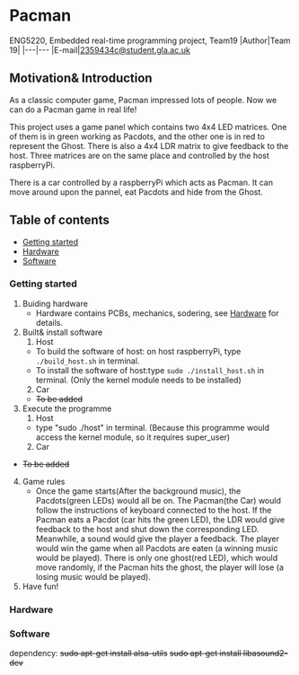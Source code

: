 # Pacman
ENG5220, Embedded real-time programming project, Team19
|Author|Team 19|
|---|---
|E-mail|2359434c@student.gla.ac.uk

## Motivation& Introduction

As a classic computer game, Pacman impressed lots of people. Now we can do a Pacman game in real life!

This project uses a game panel which contains two 4x4 LED matrices. One of them is in green working as Pacdots, and the other one is in red to represent the Ghost. There is also a 4x4 LDR matrix to give feedback to the host. Three matrices are on the same place and controlled by the host raspberryPi.

There is a car controlled by a raspberryPi which acts as Pacman. It can move around upon the pannel, eat Pacdots and hide from the Ghost.

## Table of contents
* [Getting started](#getting_started)
* [Hardware](#hardware)
* [Software](#software)
### Getting started <a name="getting_started"></a>
1. Buiding hardware
      * Hardware contains PCBs, mechanics, sodering, see [Hardware](#hardware) for details.  
2. Built& install software
    1. Host  
      * To build the software of host: on host raspberryPi, type ```./build_host.sh``` in terminal.  
      * To install the software of host:type ```sudo ./install_host.sh``` in terminal. (Only the kernel module needs to be installed)  
    2. Car  
      * ~~To be added~~  
3. Execute the programme
    1. Host
      * type "sudo ./host" in terminal. (Because this programme would access the kernel module, so it requires super_user)  
    2. Car
    
* ~~To be added~~
4. Game rules
      * Once the game starts(After the background music), the Pacdots(green LEDs) would all be on. The Pacman(the Car) would follow the instructions of keyboard connected to the host. If the Pacman eats a Pacdot (car hits the green LED), the LDR would give feedback to the host and shut down the corresponding LED. Meanwhile, a sound would give the player a feedback. The player would win the game when all Pacdots are eaten (a winning music would be played). There is only one ghost(red LED), which would move randomly, if the Pacman hits the ghost, the player will lose (a losing music would be played).
5. Have fun!
### Hardware

### Software

dependency:
~~sudo apt-get install alsa-utils~~
~~sudo apt-get install libasound2-dev~~
